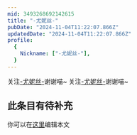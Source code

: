```yaml
---
mid: 3493268692142615
title: "-尤妮丝-"
pubDate: "2024-11-04T11:22:07.866Z"
updatedDate: "2024-11-04T11:22:07.866Z"
profile:
  {
    Nickname: ["-尤妮丝-"],
  }
---
```


关注[-尤妮丝-](https://space.bilibili.com/3493268692142615)谢谢喵~ 关注[-尤妮丝-](https://space.bilibili.com/3493268692142615)谢谢喵~

## 此条目有待补充
你可以在[这里](https://github.com/Yuhanawa/VTuber.ICU/edit/master/src/content/v/-尤妮丝-/index.md)编辑本文
